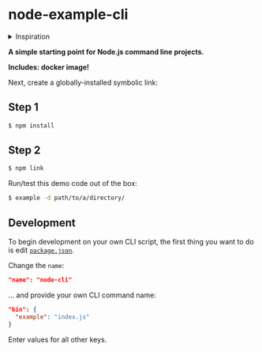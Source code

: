 # node-example-cli

<details>
<summary>Inspiration</summary>

https://github.com/mhulse/node-boilerplate-cli
</details>

**A simple starting point for Node.js command line projects.**

**Includes: docker image!**

Next, create a globally-installed symbolic link:

## Step 1

```bash
$ npm install
```

## Step 2

```bash
$ npm link
```

Run/test this demo code out of the box:

```bash
$ example -d path/to/a/directory/
```

## Development

To begin development on your own CLI script, the first thing you want to do is edit [`package.json`](package.json).

Change the `name`:

```json
"name": "node-cli"
```

... and provide your own CLI command name:

```json
"bin": {
  "example": "index.js"
}
```

Enter values for all other keys.
